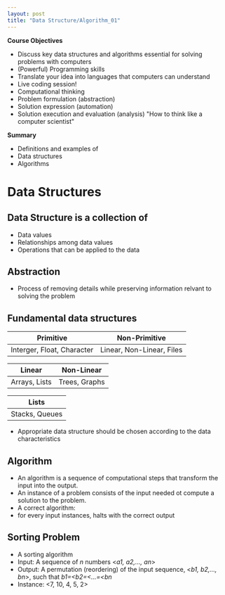 ```yaml
---
layout: post
title: "Data Structure/Algorithm_01"
---
```

**Course Objectives**
- Discuss key data structures and algorithms essential for solving problems with computers
- (Powerful) Programming skills
 - Translate your idea into languages that computers can understand
 - Live coding session!
- Computational thinking
 - Problem formulation (abstraction)
 - Solution expression (automation)
 - Solution execution and evaluation (analysis)
"How to think like a computer scientist"

**Summary**
- Definitions and examples of 
 - Data structures
 - Algorithms

# **Data Structures**
## Data Structure is a collection of 
- Data values
- Relationships among data values
- Operations that can be applied to the data
## Abstraction
- Process of removing details while preserving information relvant to solving the problem
## Fundamental data structures
| Primitive | Non-Primitive |
|----------|-------|
| Interger, Float, Character | Linear, Non-Linear, Files |

| Linear  | Non-Linear|
|-------|----|
|Arrays, Lists | Trees, Graphs|

|Lists| 
|------|
|Stacks, Queues|

- Appropriate data structure should be chosen according to the data characteristics
## Algorithm
- An algorithm is a sequence of computational steps that transform the input into the output.
- An instance of a problem consists of the input needed ot compute a solution to the problem.
 - A correct algorithm:
 - for every input instances, halts with the correct output
## Sorting Problem
- A sorting algorithm
 - Input: A sequence of _n_ numbers <_a1, a2,..., an_>
 - Output: A permutation (reordering) of the input sequence,
<_b1, b2,..., bn_>, such that _b1=<b2=<...=<bn_
 - Instance: <7, 10, 4, 5, 2>
